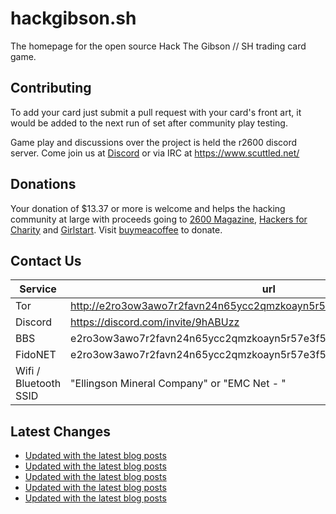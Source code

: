 # hackgibson.sh
The homepage for the open source Hack The Gibson // SH trading card game.


## Contributing

To add your card just submit a pull request with your card's front art, it would be added to the next run of set after community play testing.

Game play and discussions over the project is held the r2600 discord server. Come join us at [Discord](https://discord.com/invite/9hABUzz) or via IRC at https://www.scuttled.net/


## Donations

Your donation of $13.37 or more is welcome and helps the hacking community at large with proceeds going to [2600 Magazine](https://2600.com/), [Hackers for Charity](https://hackersforcharity.org) and [Girlstart](https://girlstart.org).  Visit [buymeacoffee](https://www.buymeacoffee.com/hackgibson.sh) to donate.


## Contact Us

Service | url
-|-
Tor | http://e2ro3ow3awo7r2favn24n65ycc2qmzkoayn5r57e3f56nvjwdcgg32ad.onion
Discord | https://discord.com/invite/9hABUzz
BBS | e2ro3ow3awo7r2favn24n65ycc2qmzkoayn5r57e3f56nvjwdcgg32ad.onion:23
FidoNET | e2ro3ow3awo7r2favn24n65ycc2qmzkoayn5r57e3f56nvjwdcgg32ad.onion:24554
Wifi / Bluetooth SSID | "Ellingson Mineral Company" or "EMC Net - <fidonet address>"

## Latest Changes
<!-- BLOG-POST-LIST:START -->
- [Updated with the latest blog posts](https://github.com/DFW2600/hackgibson.sh/commit/4cb0fe73dd89bfe00da5d35785d366ff3f6c78e3)
- [Updated with the latest blog posts](https://github.com/DFW2600/hackgibson.sh/commit/4c9f9c3de4a121e8679b4dc1548ccc6c7ae8e7c7)
- [Updated with the latest blog posts](https://github.com/DFW2600/hackgibson.sh/commit/3b28d2a20aff17c324fb6eaebd5a00e235edee3e)
- [Updated with the latest blog posts](https://github.com/DFW2600/hackgibson.sh/commit/bc79848da3b244749fff004dd0c0a2b0adbb8d2f)
- [Updated with the latest blog posts](https://github.com/DFW2600/hackgibson.sh/commit/8eb129c0295928aaba150f4f79f471c215693442)
<!-- BLOG-POST-LIST:END -->
